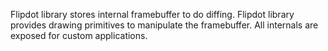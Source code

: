 Flipdot library stores internal framebuffer to do diffing.
Flipdot library provides drawing primitives to manipulate the framebuffer.
All internals are exposed for custom applications.
